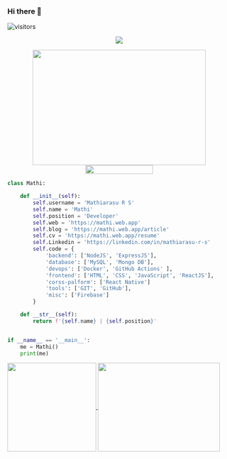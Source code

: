 ### Hi there 👋


![visitors](https://visitor-badge.laobi.icu/badge?page_id=Mathiarasu05.Mathiarasu05)


<!--💬GREETINGSTITLE / 🌐WEBSITE: https://github.com/denvercoder1/readme-typing-svg -->
<p align="center">
<img src="https://readme-typing-svg.herokuapp.com?font=Orbitron&size=40&color=%2324A500&height=67&duration=3000&center=true&lines=%F0%9F%85%B6%F0%9F%86%81%F0%9F%85%B4%F0%9F%85%B4%F0%9F%86%83%F0%9F%85%B8%F0%9F%85%BD%F0%9F%85%B6%F0%9F%86%82">

<!--🖼️-->
<p align="center">
<img src="https://media1.giphy.com/media/qgQUggAC3Pfv687qPC/giphy.gif" height="260" width="390">

<!--📏LINE-->
<img src="https://i.imgur.com/dBaSKWF.gif" height="20" width="55%">


```python
class Mathi:

    def __init__(self):
        self.username = 'Mathiarasu R S'
        self.name = 'Mathi'
        self.position = 'Developer'
        self.web = 'https://mathi.web.app'
        self.blog = 'https://mathi.web.app/article'
        self.cv = 'https://mathi.web.app/resume'
        self.Linkedin = 'https://linkedin.com/in/mathiarasu-r-s'
        self.code = {
            'backend': ['NodeJS', 'ExpressJS'],
            'database': ['MySQL', 'Mongo DB'],
            'devops': ['Docker', 'GitHub Actions' ],
            'frontend': ['HTML', 'CSS', 'JavaScript', 'ReactJS'],
            'corss-palform': ['React Native']
            'tools': ['GIT', 'GitHub'],
            'misc': ['Firebase']
        }

    def __str__(self):
        return f'{self.name} | {self.position}'


if __name__ == '__main__':
    me = Mathi()
    print(me)


```

<a href="https://Mathi.web.app/">
 <img height=200 align="center" src="https://github-readme-stats.vercel.app/api?username=Mathiarasu05&hide=prs&rank_icon=github&show_icons=true&theme=tokyonight" />
</a>
<a href="https://Mathi.web.app/">
<img height=200 width=275 align="center" src="https://github-readme-stats.vercel.app/api/top-langs/?username=Mathiarasu05&size_weight=0.7&count_weight=0.7&theme=dark#gh-dark-mode-only&exclude_repo=camps,Mathiarasu05.github.io,quadra,itsherotime&layout=compact&card_width=400" />
</a>
